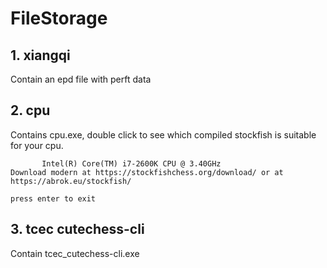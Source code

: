 # FileStorage

## 1. xiangqi
Contain an epd file with perft data

## 2. cpu
Contains cpu.exe, double click to see which compiled stockfish is suitable for your cpu.
```
       Intel(R) Core(TM) i7-2600K CPU @ 3.40GHz
Download modern at https://stockfishchess.org/download/ or at https://abrok.eu/stockfish/

press enter to exit
```

## 3. tcec cutechess-cli
Contain tcec_cutechess-cli.exe
